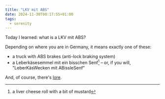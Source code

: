 ```yaml
---
title: "LKV mit ABS"
date: 2024-11-30T00:17:55+01:00
tags:
  - serenity
---
```


Today I learned: what is a LKV mit ABS?

<!--more-->

Depending on where you are in Germany, it means exactly one of these:

- a truck with ABS brakes (anti-lock braking system)
- a Leberkäsesemmel mit ein bisschen Senf[^1] – or, if you will, "LeberKäsWecken
  mit ABissleSenf"

And, of course, there's [lore](https://www.chefkoch.de/forum/2,22,678383/Bestellung-LKW-mit-ABS-in-einer-Gaststaete-bzw-Kiosk.html).

[^1]: a liver cheese roll with a bit of mustard
